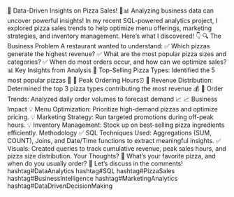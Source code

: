 🚀 Data-Driven Insights on Pizza Sales! 🍕📊
Analyzing business data can uncover powerful insights! In my recent SQL-powered analytics project, I explored pizza sales trends to help optimize menu offerings, marketing strategies, and inventory management. Here’s what I discovered! 👇
🔍 The Business Problem
A restaurant wanted to understand: ✅ Which pizzas generate the highest revenue? ✅ What are the most popular pizza sizes and categories? ✅ When do most orders occur, and how can we optimize sales?
📊 Key Insights from Analysis
🔹 Top-Selling Pizza Types: Identified the 5 most popular pizzas 🍕 🔹 Peak Ordering Hours⏰ 🔹 Revenue Distribution: Determined the top 3 pizza types contributing the most revenue 💰 🔹 Order Trends: Analyzed daily order volumes to forecast demand 📈
📈 Business Impact
💡 Menu Optimization: Prioritize high-demand pizzas and optimize pricing. 💡 Marketing Strategy: Run targeted promotions during off-peak hours. 💡 Inventory Management: Stock up on best-selling pizza ingredients efficiently.
Methodology
✅ SQL Techniques Used: Aggregations (SUM, COUNT), Joins, and Date/Time functions to extract meaningful insights. ✅ Visuals: Created queries to track cumulative revenue, peak sales hours, and pizza size distribution.
Your Thoughts? 🤔
What’s your favorite pizza, and when do you usually order? 🍕 Let’s discuss in the comments!
hashtag#DataAnalytics hashtag#SQL hashtag#PizzaSales hashtag#BusinessIntelligence hashtag#MarketingAnalytics hashtag#DataDrivenDecisionMaking
